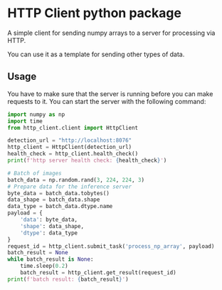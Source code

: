 # HTTP Client python package

A simple client for sending numpy arrays to a server for processing via HTTP.

You can use it as a template for sending other types of data.

## Usage

You have to make sure that the server is running before you can make requests to it. You can start the server with the
following command:

```python
import numpy as np
import time
from http_client.client import HttpClient

detection_url = "http://localhost:8076"
http_client = HttpClient(detection_url)
health_check = http_client.health_check()
print(f'http server health check: {health_check}')

# Batch of images
batch_data = np.random.rand(3, 224, 224, 3)
# Prepare data for the inference server
byte_data = batch_data.tobytes()
data_shape = batch_data.shape
data_type = batch_data.dtype.name
payload = {
    'data': byte_data,
    'shape': data_shape,
    'dtype': data_type
}
request_id = http_client.submit_task('process_np_array', payload)
batch_result = None
while batch_result is None:
    time.sleep(0.2)
    batch_result = http_client.get_result(request_id)
print(f'batch result: {batch_result}')
```
